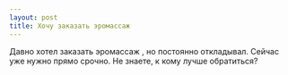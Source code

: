 ```yaml
---
layout: post 
title: Хочу заказать эромассаж  
--- 
```

Давно хотел заказать эромассаж , но постоянно откладывал. Сейчас уже нужно прямо срочно. Не знаете, к кому лучше обратиться?